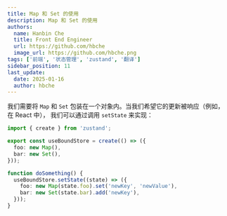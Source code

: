 ```yaml
---
title: Map 和 Set 的使用
description: Map 和 Set 的使用
authors:
  name: Hanbin Che
  title: Front End Engineer
  url: https://github.com/hbche
  image_url: https://github.com/hbche.png
tags: ['前端', '状态管理', 'zustand', '翻译']
sidebar_position: 11
last_update:
  date: 2025-01-16
  author: hbche
---
```


我们需要将 `Map` 和 `Set` 包装在一个对象内。当我们希望它的更新被响应（例如，在
React 中）， 我们可以通过调用 `setState` 来实现：

```ts
import { create } from 'zustand';

export const useBoundStore = create(() => ({
  foo: new Map(),
  bar: new Set(),
}));

function doSomething() {
  useBoundStore.setState((state) => ({
    foo: new Map(state.foo).set('newKey', 'newValue'),
    bar: new Set(state.bar).add('newKey'),
  }));
}
```
